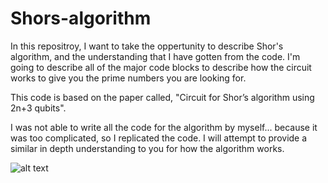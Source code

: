 # Shors-algorithm
In this repositroy, I want to take the oppertunity to describe Shor's algorithm, and the understanding that I have gotten from the code. I'm going to describe all of the major code blocks to describe how the circuit works to give you the prime numbers you are looking for.

This code is based on the paper called, "Circuit for Shor’s algorithm using 2n+3 qubits".

I was not able to write all the code for the algorithm by myself... because it was too complicated, so I replicated the code. I will attempt to provide a similar in depth understanding to you for how the algorithm works.

![alt text](images/Replicated-Shor's-Algorithm.ipynb)
